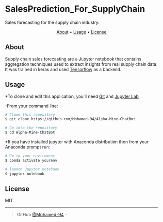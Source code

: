 # SalesPrediction_For_SupplyChain
Sales forecasting for the supply chain industry.
 
<p align="center"> 
  <a href="#about">About</a> •
  <a href="#usage">Usage</a> •
  <a href="#license">License</a>
</p>

<div align="center">

  
</div>

## About

Supply chain sales forecasting are a Jupyter notebook that contains aggregation techniques used to extract insights from real supply     chain data.
It was trained in keras and used [Tensorflow](https://www.tensorflow.org) as a backend.
  
 
## Usage

*To clone and edit this application, you'll need [Git](https://git-scm.com) and [Jupyter Lab](https://jupyter.org/)

-From your command line:

```bash
# Clone this repository
$ git clone https://github.com/Mohamed-94/Alpha-Mine-ChatBot

# Go into the repository
$ cd Alpha-Mine-ChatBot

```
*If you have installed jupyter with Anaconda distribution then from your Anaconda prompt run:

```bash
# Go to your enviroment
$ conda activate yourenv

# launch Jupyter notebook
$ jupyter notebook

```

## License

MIT

---

> GitHub [@Mohamed-94](https://github.com/Mohamed-94) &nbsp;&middot;&nbsp;



